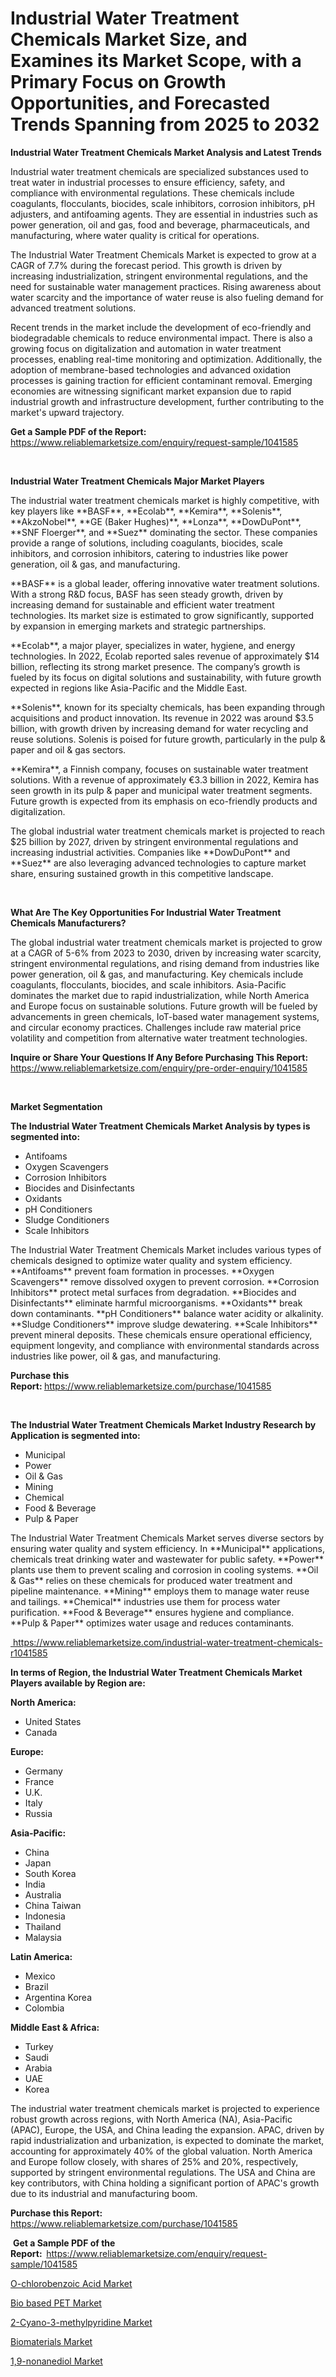 <p><h1>Industrial Water Treatment Chemicals Market Size, and Examines its Market Scope, with a Primary Focus on Growth Opportunities, and Forecasted Trends Spanning from 2025 to 2032</h1></p><p><strong>Industrial Water Treatment Chemicals Market Analysis and Latest Trends</strong></p>
<p><p>Industrial water treatment chemicals are specialized substances used to treat water in industrial processes to ensure efficiency, safety, and compliance with environmental regulations. These chemicals include coagulants, flocculants, biocides, scale inhibitors, corrosion inhibitors, pH adjusters, and antifoaming agents. They are essential in industries such as power generation, oil and gas, food and beverage, pharmaceuticals, and manufacturing, where water quality is critical for operations.</p><p>The Industrial Water Treatment Chemicals Market is expected to grow at a CAGR of 7.7% during the forecast period. This growth is driven by increasing industrialization, stringent environmental regulations, and the need for sustainable water management practices. Rising awareness about water scarcity and the importance of water reuse is also fueling demand for advanced treatment solutions.</p><p>Recent trends in the market include the development of eco-friendly and biodegradable chemicals to reduce environmental impact. There is also a growing focus on digitalization and automation in water treatment processes, enabling real-time monitoring and optimization. Additionally, the adoption of membrane-based technologies and advanced oxidation processes is gaining traction for efficient contaminant removal. Emerging economies are witnessing significant market expansion due to rapid industrial growth and infrastructure development, further contributing to the market's upward trajectory.</p></p>
<p><strong>Get a Sample PDF of the Report:&nbsp;</strong> <a href="https://www.reliablemarketsize.com/enquiry/request-sample/1041585?utm_campaign=1897&utm_medium=2&utm_source=Github&utm_content=ia&utm_term=25012025&utm_id=industrial-water-treatment-chemicals">https://www.reliablemarketsize.com/enquiry/request-sample/1041585</a></p>
<p>&nbsp;</p>
<p><strong>Industrial Water Treatment Chemicals Major Market Players</strong></p>
<p><p>The industrial water treatment chemicals market is highly competitive, with key players like **BASF**, **Ecolab**, **Kemira**, **Solenis**, **AkzoNobel**, **GE (Baker Hughes)**, **Lonza**, **DowDuPont**, **SNF Floerger**, and **Suez** dominating the sector. These companies provide a range of solutions, including coagulants, biocides, scale inhibitors, and corrosion inhibitors, catering to industries like power generation, oil & gas, and manufacturing.</p><p>**BASF** is a global leader, offering innovative water treatment solutions. With a strong R&D focus, BASF has seen steady growth, driven by increasing demand for sustainable and efficient water treatment technologies. Its market size is estimated to grow significantly, supported by expansion in emerging markets and strategic partnerships.</p><p>**Ecolab**, a major player, specializes in water, hygiene, and energy technologies. In 2022, Ecolab reported sales revenue of approximately $14 billion, reflecting its strong market presence. The company’s growth is fueled by its focus on digital solutions and sustainability, with future growth expected in regions like Asia-Pacific and the Middle East.</p><p>**Solenis**, known for its specialty chemicals, has been expanding through acquisitions and product innovation. Its revenue in 2022 was around $3.5 billion, with growth driven by increasing demand for water recycling and reuse solutions. Solenis is poised for future growth, particularly in the pulp & paper and oil & gas sectors.</p><p>**Kemira**, a Finnish company, focuses on sustainable water treatment solutions. With a revenue of approximately €3.3 billion in 2022, Kemira has seen growth in its pulp & paper and municipal water treatment segments. Future growth is expected from its emphasis on eco-friendly products and digitalization.</p><p>The global industrial water treatment chemicals market is projected to reach $25 billion by 2027, driven by stringent environmental regulations and increasing industrial activities. Companies like **DowDuPont** and **Suez** are also leveraging advanced technologies to capture market share, ensuring sustained growth in this competitive landscape.</p></p>
<p>&nbsp;</p>
<p><strong>What Are The Key Opportunities For Industrial Water Treatment Chemicals Manufacturers?</strong></p>
<p><p>The global industrial water treatment chemicals market is projected to grow at a CAGR of 5-6% from 2023 to 2030, driven by increasing water scarcity, stringent environmental regulations, and rising demand from industries like power generation, oil & gas, and manufacturing. Key chemicals include coagulants, flocculants, biocides, and scale inhibitors. Asia-Pacific dominates the market due to rapid industrialization, while North America and Europe focus on sustainable solutions. Future growth will be fueled by advancements in green chemicals, IoT-based water management systems, and circular economy practices. Challenges include raw material price volatility and competition from alternative water treatment technologies.</p></p>
<p><strong>Inquire or Share Your Questions If Any Before Purchasing This Report:</strong> <a href="https://www.reliablemarketsize.com/enquiry/pre-order-enquiry/1041585?utm_campaign=1897&utm_medium=2&utm_source=Github&utm_content=ia&utm_term=25012025&utm_id=industrial-water-treatment-chemicals">https://www.reliablemarketsize.com/enquiry/pre-order-enquiry/1041585</a></p>
<p>&nbsp;</p>
<p><strong>Market Segmentation</strong></p>
<p><strong>The Industrial Water Treatment Chemicals Market Analysis by types is segmented into:</strong></p>
<p><ul><li>Antifoams</li><li>Oxygen Scavengers</li><li>Corrosion Inhibitors</li><li>Biocides and Disinfectants</li><li>Oxidants</li><li>pH Conditioners</li><li>Sludge Conditioners</li><li>Scale Inhibitors</li></ul></p>
<p><p>The Industrial Water Treatment Chemicals Market includes various types of chemicals designed to optimize water quality and system efficiency. **Antifoams** prevent foam formation in processes. **Oxygen Scavengers** remove dissolved oxygen to prevent corrosion. **Corrosion Inhibitors** protect metal surfaces from degradation. **Biocides and Disinfectants** eliminate harmful microorganisms. **Oxidants** break down contaminants. **pH Conditioners** balance water acidity or alkalinity. **Sludge Conditioners** improve sludge dewatering. **Scale Inhibitors** prevent mineral deposits. These chemicals ensure operational efficiency, equipment longevity, and compliance with environmental standards across industries like power, oil & gas, and manufacturing.</p></p>
<p><strong>Purchase this Report:&nbsp;</strong><a href="https://www.reliablemarketsize.com/purchase/1041585?utm_campaign=1897&utm_medium=2&utm_source=Github&utm_content=ia&utm_term=25012025&utm_id=industrial-water-treatment-chemicals">https://www.reliablemarketsize.com/purchase/1041585</a></p>
<p>&nbsp;</p>
<p><strong>The Industrial Water Treatment Chemicals Market Industry Research by Application is segmented into:</strong></p>
<p><ul><li>Municipal</li><li>Power</li><li>Oil & Gas</li><li>Mining</li><li>Chemical</li><li>Food & Beverage</li><li>Pulp & Paper</li></ul></p>
<p><p>The Industrial Water Treatment Chemicals Market serves diverse sectors by ensuring water quality and system efficiency. In **Municipal** applications, chemicals treat drinking water and wastewater for public safety. **Power** plants use them to prevent scaling and corrosion in cooling systems. **Oil & Gas** relies on these chemicals for produced water treatment and pipeline maintenance. **Mining** employs them to manage water reuse and tailings. **Chemical** industries use them for process water purification. **Food & Beverage** ensures hygiene and compliance. **Pulp & Paper** optimizes water usage and reduces contaminants.</p></p>
<p><a href="https://www.reliablemarketsize.com/industrial-water-treatment-chemicals-r1041585?utm_campaign=1897&utm_medium=2&utm_source=Github&utm_content=ia&utm_term=25012025&utm_id=industrial-water-treatment-chemicals">&nbsp;https://www.reliablemarketsize.com/industrial-water-treatment-chemicals-r1041585</a></p>
<p><strong>In terms of Region, the Industrial Water Treatment Chemicals Market Players available by Region are:</strong></p>
<p>
    <p> <strong> North America: </strong>
        <ul>
            <li>United States</li>
            <li>Canada</li>
        </ul>
        </p> 
    <p> <strong> Europe: </strong>
        <ul>
            <li>Germany</li>
            <li>France</li>
            <li>U.K.</li>
            <li>Italy</li>
            <li>Russia</li>
        </ul>
        </p> 
    <p> <strong> Asia-Pacific: </strong>
        <ul>
            <li>China</li>
            <li>Japan</li>
            <li>South Korea</li>
            <li>India</li>
            <li>Australia</li>
            <li>China Taiwan</li>
            <li>Indonesia</li>
            <li>Thailand</li>
            <li>Malaysia</li>
        </ul>
        </p> 
    <p> <strong> Latin America: </strong>
        <ul>
            <li>Mexico</li>
            <li>Brazil</li>
            <li>Argentina Korea</li>
            <li>Colombia</li>
        </ul>
        </p> 
    <p> <strong> Middle East & Africa: </strong>
        <ul>
            <li>Turkey</li>
            <li>Saudi</li>
            <li>Arabia</li>
            <li>UAE</li>
            <li>Korea</li>
        </ul>
    </p>
    </p>
<p><p>The industrial water treatment chemicals market is projected to experience robust growth across regions, with North America (NA), Asia-Pacific (APAC), Europe, the USA, and China leading the expansion. APAC, driven by rapid industrialization and urbanization, is expected to dominate the market, accounting for approximately 40% of the global valuation. North America and Europe follow closely, with shares of 25% and 20%, respectively, supported by stringent environmental regulations. The USA and China are key contributors, with China holding a significant portion of APAC's growth due to its industrial and manufacturing boom.</p></p>
<p><strong>Purchase this Report: </strong><a href="https://www.reliablemarketsize.com/purchase/1041585?utm_campaign=1897&utm_medium=2&utm_source=Github&utm_content=ia&utm_term=25012025&utm_id=industrial-water-treatment-chemicals">https://www.reliablemarketsize.com/purchase/1041585</a></p>
<p>&nbsp;<strong>Get a Sample PDF of the Report:&nbsp;&nbsp;</strong><a href="https://www.reliablemarketsize.com/enquiry/request-sample/1041585?utm_campaign=1897&utm_medium=2&utm_source=Github&utm_content=ia&utm_term=25012025&utm_id=industrial-water-treatment-chemicals">https://www.reliablemarketsize.com/enquiry/request-sample/1041585</a></p>
<p><strong></strong></p>
<p><p><a href="https://www.linkedin.com/pulse/o-chlorobenzoic-acid-market-outlook-2025-2032-examining-i3eke?utm_campaign=1897&utm_medium=2&utm_source=Github&utm_content=ia&utm_term=25012025&utm_id=industrial-water-treatment-chemicals">O-chlorobenzoic Acid Market</a></p><p><a href="https://github.com/mshiradeth/Market-Research-Report-List-1/blob/main/bio-based-pet-market.md?utm_campaign=1897&utm_medium=2&utm_source=Github&utm_content=ia&utm_term=25012025&utm_id=industrial-water-treatment-chemicals">Bio based PET Market</a></p><p><a href="https://www.linkedin.com/pulse/2-cyano-3-methylpyridine-market-projections-2025-2032-2dcpc?utm_campaign=1897&utm_medium=2&utm_source=Github&utm_content=ia&utm_term=25012025&utm_id=industrial-water-treatment-chemicals">2-Cyano-3-methylpyridine Market</a></p><p><a href="https://github.com/sadithsondah72/Market-Research-Report-List-1/blob/main/biomaterials-market.md?utm_campaign=1897&utm_medium=2&utm_source=Github&utm_content=ia&utm_term=25012025&utm_id=industrial-water-treatment-chemicals">Biomaterials Market</a></p><p><a href="https://www.linkedin.com/pulse/how-47-growth-19-nonanediol-market-shaped-major-drivers-wb4of?utm_campaign=1897&utm_medium=2&utm_source=Github&utm_content=ia&utm_term=25012025&utm_id=industrial-water-treatment-chemicals">1,9-nonanediol Market</a></p></p>